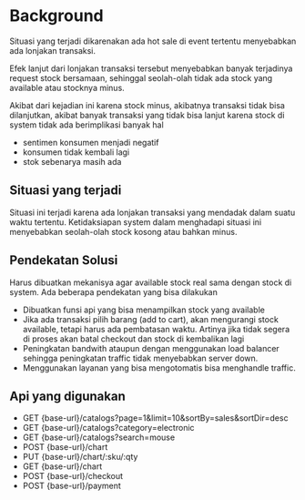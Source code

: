 # Background 

Situasi yang terjadi dikarenakan ada hot sale di event tertentu menyebabkan ada lonjakan transaksi.

Efek lanjut dari lonjakan transaksi tersebut menyebabkan banyak terjadinya request stock bersamaan, sehinggal seolah-olah tidak ada stock yang available atau stocknya minus.

Akibat dari kejadian ini karena stock minus, akibatnya transaksi tidak bisa dilanjutkan, akibat banyak transaksi yang tidak bisa lanjut karena stock di system tidak ada berimplikasi banyak hal

 - sentimen konsumen menjadi negatif
 - konsumen tidak kembali lagi
 - stok sebenarya masih ada

## Situasi yang terjadi

Situasi ini terjadi karena ada lonjakan transaksi yang mendadak dalam suatu waktu tertentu.
Ketidaksiapan system dalam menghadapi situasi ini menyebabkan seolah-olah stock kosong atau bahkan minus.

## Pendekatan Solusi 

Harus dibuatkan mekanisya agar available stock real sama dengan stock di system.
Ada beberapa pendekatan yang bisa dilakukan

 - Dibuatkan funsi api yang bisa menampilkan stock yang available
 - Jika ada transaksi pilih barang (add to cart), akan mengurangi stock available, tetapi harus ada pembatasan waktu. Artinya jika tidak segera di proses akan batal checkout dan stock di kembalikan lagi
 - Peningkatan bandwith ataupun dengan menggunakan load balancer sehingga peningkatan traffic tidak menyebabkan server down.
 - Menggunakan layanan yang bisa mengotomatis bisa menghandle traffic.



## Api yang digunakan

 - GET {base-url}/catalogs?page=1&limit=10&sortBy=sales&sortDir=desc
 - GET {base-url}/catalogs?category=electronic
 - GET {base-url}/catalogs?search=mouse
 - POST {base-url}/chart
 - PUT {base-url}/chart/:sku/:qty
 - GET {base-url}/chart
 - POST {base-url}/checkout
 - POST {base-url}/payment


